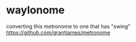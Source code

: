 # waylonome

converting this metronome to one that has "swing" 
https://github.com/grantjames/metronome

